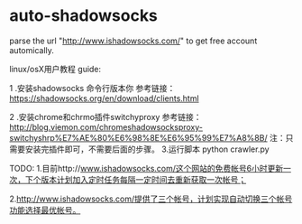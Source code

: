 # auto-shadowsocks
parse the url "http://www.ishadowsocks.com/" to get free account automically.

linux/osX用户教程
guide:

1 .安装shadowsocks 命令行版本你
参考链接：https://shadowsocks.org/en/download/clients.html

2 .安装chrome和chrmo插件switchyproxy
参考链接：http://blog.viemon.com/chromeshadowsocksproxy-switchyshrp%E7%AE%80%E6%98%8E%E6%95%99%E7%A8%8B/
注：只需要安装完插件即可，不需要后面的步骤。
3.运行脚本
python crawler.py

TODO:
1.目前http://www.ishadowsocks.com/这个网站的免费帐号6小时更新一次，下个版本计划加入定时任务每隔一定时间去重新获取一次帐号；

2.http://www.ishadowsocks.com/提供了三个帐号，计划实现自动切换三个帐号功能选择最优帐号。
